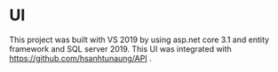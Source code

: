 # UI

This project was built with VS 2019 by using asp.net core 3.1 and entity framework and SQL server 2019. This UI was integrated with https://github.com/hsanhtunaung/API .
